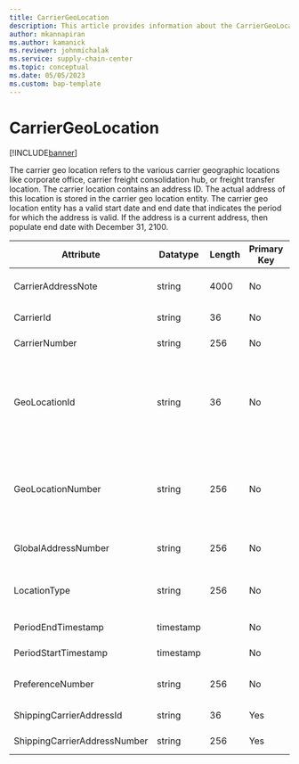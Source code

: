 ```yaml
---
title: CarrierGeoLocation
description: This article provides information about the CarrierGeoLocation entity.
author: mkannapiran
ms.author: kamanick
ms.reviewer: johnmichalak
ms.service: supply-chain-center
ms.topic: conceptual
ms.date: 05/05/2023
ms.custom: bap-template
---
```


# **CarrierGeoLocation**

[!INCLUDE[banner](../../includes/banner.md)]

The carrier geo location refers to the various carrier geographic locations like corporate office, carrier freight consolidation hub, or freight transfer location. The carrier location contains an address ID. The actual address of this location is stored in the carrier geo location entity. The carrier geo location entity has a valid start date and end date that indicates the period for which the address is valid. If the address is a current address, then populate end date with December 31, 2100.


|	Attribute	|	Datatype	|	Length	|	Primary Key	|	Description	|
|---------------|--------|------|----------|-----------|
|	CarrierAddressNote	|	string	|	4000	|	No	|	Comments or notes for this carrier location.	|
|	CarrierId	|	string	|	36	|	No	|	The unique ID of the carrier.	|
|	CarrierNumber	|	string	|	256	|	No	|	The unique number of the carrier.	|
|	GeoLocationId	|	string	|	36	|	No	|	The unique identifier of a Location. GeoLocationID is autogenerated by Supply Chain Center or Microsoft Dynamics 365 applications.	|
|	GeoLocationNumber	|	string	|	256	|	No	|	The unique number of a location. GeoLocationNumber is a referenced in an external system to identify the unique location.	|
|	GlobalAddressNumber	|	string	|	256	|	No	|	The global location number of this location.	|
|	LocationType	|	string	|	256	|	No	|	Type of location, corporate office, distribution center, or carrier hub.	|
|	PeriodEndTimestamp	|	timestamp	|		|	No	|	Valid end date of this location.	|
|	PeriodStartTimestamp	|	timestamp	|		|	No	|	Valid start date of this location.	|
|	PreferenceNumber	|	string	|	256	|	No	|	The preference number of this location.	|
|	ShippingCarrierAddressId	|	string	|	36	|	Yes	|	Unique ID of the carrier location.	|
|	ShippingCarrierAddressNumber	|	string	|	256	|	Yes	|	Unique number of the carrier location. 	|

